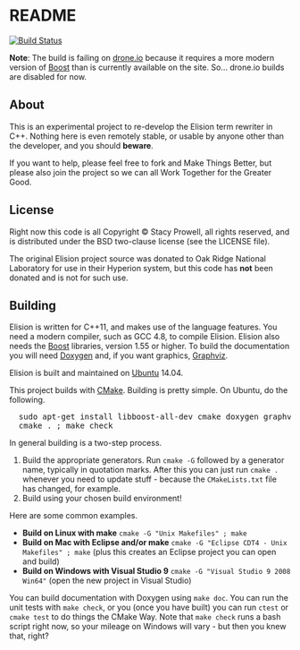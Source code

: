 # README
[![Build Status](https://drone.io/github.com/sprowell/elipp/status.png)](https://drone.io/github.com/sprowell/elipp/latest)

**Note**: The build is failing on [drone.io](https://drone.io/github.com/sprowell/elipp) because it requires a more modern version of [Boost][boost] than is currently available on the site.  So... drone.io builds are disabled for now.

## About
This is an experimental project to re-develop the Elision term rewriter
in C++.  Nothing here is even remotely stable, or usable by anyone other
than the developer, and you should **beware**.

If you want to help, please feel free to fork and Make Things Better, but
please also join the project so we can all Work Together for the Greater
Good.

## License
Right now this code is all Copyright &copy; Stacy Prowell, all rights
reserved, and is distributed under the BSD two-clause license (see the
LICENSE file).

The original Elision project source was donated to Oak Ridge National
Laboratory for use in their Hyperion system, but this code has **not**
been donated and is not for such use.

## Building
Elision is written for C++11, and makes use of the language features.  You need a modern compiler, such as GCC 4.8, to compile Elision.  Elision also needs the [Boost][boost] libraries, version 1.55 or higher.  To build the documentation you will need [Doxygen][doxygen] and, if you want graphics, [Graphviz][graphviz].

Elision is built and maintained on [Ubuntu][ubuntu] 14.04.

This project builds with [CMake][cmake].  Building is pretty simple.  On Ubuntu, do the following.

<pre>
  sudo apt-get install libboost-all-dev cmake doxygen graphviz
  cmake . ; make check
</pre>

In general building is a two-step process.

  1. Build the appropriate generators.  Run `cmake -G` followed by a generator name, typically in quotation marks.  After this you can just run `cmake .` whenever you need to update stuff - because the `CMakeLists.txt` file has changed, for example.
  2. Build using your chosen build environment!

Here are some common examples.

  - **Build on Linux with make**  `cmake -G "Unix Makefiles" ; make`
  - **Build on Mac with Eclipse and/or make**  `cmake -G "Eclipse CDT4 - Unix Makefiles" ; make` (plus this creates an Eclipse project you can open and build)
  - **Build on Windows with Visual Studio 9**  `cmake -G "Visual Studio 9 2008 Win64"` (open the new project in Visual Studio)

You can build documentation with Doxygen using `make doc`.  You can run the unit tests with `make check`, or you (once you have built) you can run `ctest` or `cmake test` to do things the CMake Way.  Note that `make check` runs a bash script right now, so your mileage on Windows will vary - but then you knew that, right?

[cmake]: http://www.cmake.org/
[boost]: http://www.boost.org/
[doxygen]: http://www.doxygen.org/
[ubuntu]: http://www.ubuntu.com/
[graphviz]: http://www.graphviz.org/
